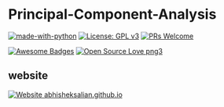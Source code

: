 # Principal-Component-Analysis
[![made-with-python](https://img.shields.io/badge/Made%20with-Python-1f425f.svg)](https://www.python.org/)
[![License: GPL v3](https://img.shields.io/badge/License-GPLv3-blue.svg)](https://www.gnu.org/licenses/gpl-3.0)
[![PRs Welcome](https://img.shields.io/badge/PRs-welcome-brightgreen.svg?style=flat-square)](http://makeapullrequest.com)


[![Awesome Badges](https://img.shields.io/badge/badges-awesome-green.svg)](https://github.com/Naereen/badges)
[![Open Source Love png3](https://badges.frapsoft.com/os/v3/open-source.png?v=103)](https://github.com/ellerbrock/open-source-badges/)

## website

[![Website abhisheksalian.github.io](https://img.shields.io/website-up-down-green-red/https/abhisheksalian.github.io/Principal-Component-Analysis.svg)](https://abhisheksalian.github.io/Principal-Component-Analysis/)

